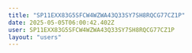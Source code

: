 ```yaml
---
title: "SP11EXX83G5SFCW4WZWA43Q33SY7SH8RQCG77CZ1P"
date: 2025-05-05T06:00:42.402Z
user: SP11EXX83G5SFCW4WZWA43Q33SY7SH8RQCG77CZ1P
layout: "users"
---
```

    
